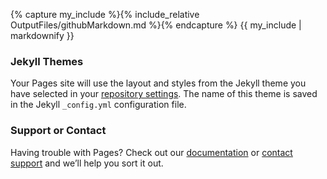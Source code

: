 {% capture my_include %}{% include_relative OutputFiles/githubMarkdown.md %}{% endcapture %}
{{ my_include | markdownify }}


### Jekyll Themes

Your Pages site will use the layout and styles from the Jekyll theme you have selected in your [repository settings](https://github.com/indeedeng/Mariner-Issue-Collector/settings). The name of this theme is saved in the Jekyll `_config.yml` configuration file.

### Support or Contact

Having trouble with Pages? Check out our [documentation](https://docs.github.com/categories/github-pages-basics/) or [contact support](https://github.com/contact) and we’ll help you sort it out.
